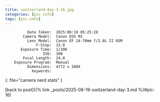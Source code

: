 ```yaml
---
title: switzerland-day-3-16.jpg
categories: [pic-info]
tags: [pic-info]
---
```


```text
          Date Taken:  2025:08:19 05:25:28
        Camera Model:  Canon EOS R5
          Lens Model:  Canon EF 24-70mm f/2.8L II USM
              F-Stop:  13.0
       Exposure Time:  1/200
                 ISO:  100
        Focal Length:  24.0
    Exposure Program:  Manual
          Dimensions:  4772 x 2684
            keywords:  
```
{: file="camera nerd stats" }

[back to post]({% link _posts/2025-08-19-switzerland-day-3.md %}#pic-16)